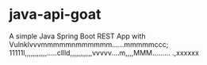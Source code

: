 # java-api-goat

A simple Java Spring Boot REST App with Vulnklvvvmmmmmnmmmmmm......mmmmmccc;
11111l,,,,,,,,,,,.....cllld,,,,,,,,,,,vvvvv....m,,,,MMM.........
.,xxxxxx
